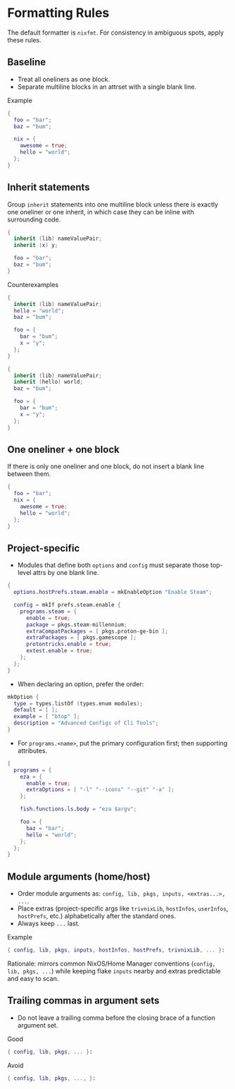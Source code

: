 # Formatting Rules

The default formatter is `nixfmt`. For consistency in ambiguous spots, apply these rules.

## Baseline

- Treat all oneliners as one block.
- Separate multiline blocks in an attrset with a single blank line.

Example

```nix
{
  foo = "bar";
  baz = "bum";

  nix = {
    awesome = true;
    hello = "world";
  };
}
```

## Inherit statements

Group `inherit` statements into one multiline block unless there is exactly one oneliner or one inherit, in which case they can be inline with surrounding code.

```nix
{
  inherit (lib) nameValuePair;
  inherit (x) y;

  foo = "bar";
  baz = "bum";
}
```

Counterexamples

```nix
{
  inherit (lib) nameValuePair;
  hello = "world";
  baz = "bum";

  foo = {
    bar = "bum";
    x = "y";
  };
}
```

```nix
{
  inherit (lib) nameValuePair;
  inherit (hello) world;
  baz = "bum";

  foo = {
    bar = "bum";
    x = "y";
  };
}
```

## One oneliner + one block

If there is only one oneliner and one block, do not insert a blank line between them.

```nix
{
  foo = "bar";
  nix = {
    awesome = true;
    hello = "world";
  };
}
```

## Project-specific

- Modules that define both `options` and `config` must separate those top-level attrs by one blank line.

```nix
{
  options.hostPrefs.steam.enable = mkEnableOption "Enable Steam";

  config = mkIf prefs.steam.enable {
    programs.steam = {
      enable = true;
      package = pkgs.steam-millennium;
      extraCompatPackages = [ pkgs.proton-ge-bin ];
      extraPackages = [ pkgs.gamescope ];
      protontricks.enable = true;
      extest.enable = true;
    };
  };
}
```

- When declaring an option, prefer the order:

```nix
mkOption {
  type = types.listOf (types.enum modules);
  default = [ ];
  example = [ "btop" ];
  description = "Advanced Configs of Cli Tools";
}
```

- For `programs.<name>`, put the primary configuration first; then supporting attributes.

```nix
{
  programs = {
    eza = {
      enable = true;
      extraOptions = [ "-l" "--icons" "--git" "-a" ];
    };

    fish.functions.ls.body = "eza $argv";

    foo = {
      baz = "bar";
      hello = "world";
    };
  };
}
```

## Module arguments (home/host)

- Order module arguments as: `config, lib, pkgs, inputs, <extras...>, ...`.
- Place extras (project-specific args like `trivnixLib`, `hostInfos`, `userInfos`, `hostPrefs`, etc.) alphabetically after the standard ones.
- Always keep `...` last.

Example

```nix
{ config, lib, pkgs, inputs, hostInfos, hostPrefs, trivnixLib, ... }:
```

Rationale: mirrors common NixOS/Home Manager conventions (`config, lib, pkgs, ...`) while keeping flake `inputs` nearby and extras predictable and easy to scan.

## Trailing commas in argument sets

- Do not leave a trailing comma before the closing brace of a function argument set.

Good

```nix
{ config, lib, pkgs, ... }:
```

Avoid

```nix
{ config, lib, pkgs, ..., }:
```
